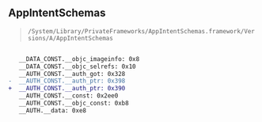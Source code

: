 ## AppIntentSchemas

> `/System/Library/PrivateFrameworks/AppIntentSchemas.framework/Versions/A/AppIntentSchemas`

```diff

   __DATA_CONST.__objc_imageinfo: 0x8
   __DATA_CONST.__objc_selrefs: 0x10
   __AUTH_CONST.__auth_got: 0x328
-  __AUTH_CONST.__auth_ptr: 0x398
+  __AUTH_CONST.__auth_ptr: 0x390
   __AUTH_CONST.__const: 0x2ee0
   __AUTH_CONST.__objc_const: 0xb8
   __AUTH.__data: 0xe8

```
